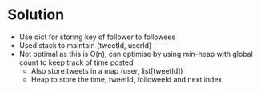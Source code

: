 # Solution

- Use dict for storing key of follower to followees
- Used stack to maintain (tweetId, userId)
- Not optimal as this is O(n), can optimise by using min-heap with global count
  to keep track of time posted
  - Also store tweets in a map (user, list[tweetId])
  - Heap to store the time, tweetId, followeeId and next index

